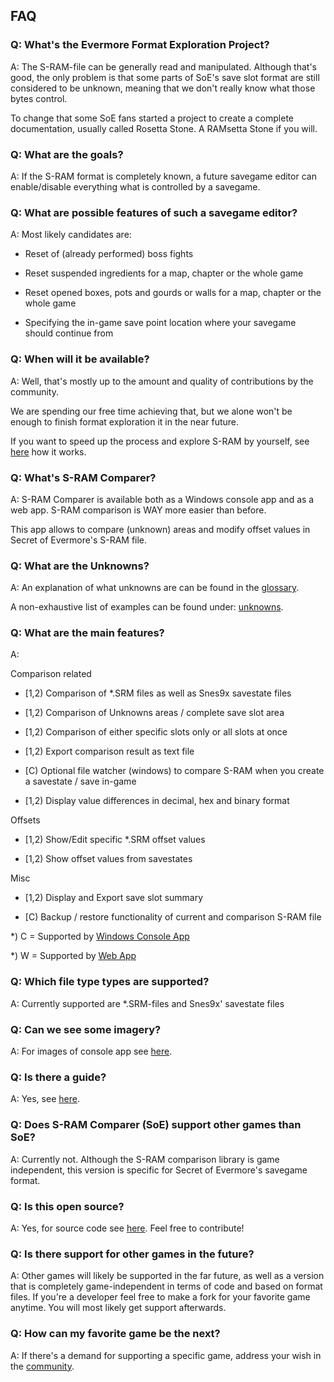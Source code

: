 ## FAQ

### Q: What's the Evermore Format Exploration Project?
A: The S-RAM-file can be generally read and manipulated. Although that's good, the only problem is that some parts of SoE's save slot format are still considered to be unknown, meaning that we don't really know what those bytes control. 

To change that some SoE fans started a project to create a complete documentation, usually called Rosetta Stone. A RAMsetta Stone if you will.

### Q: What are the goals?
A: If the S-RAM format is completely known, a future savegame editor can enable/disable everything what is controlled by a savegame.

### Q: What are possible features of such a savegame editor?
A: Most likely candidates are:

* Reset of (already performed) boss fights

* Reset suspended ingredients for a map, chapter or the whole game

* Reset opened boxes, pots and gourds or walls for a map, chapter or the whole game

* Specifying the in-game save point location where your savegame should continue from

### Q: When will it be available?
A: Well, that's mostly up to the amount and quality of contributions by the community.

We are spending our free time achieving that, but we alone won't be enough to finish format exploration it in the near future.

If you want to speed up the process and explore S-RAM by yourself, see [here](exploring) how it works.

### Q: What's S-RAM Comparer?
A: S-RAM Comparer is available both as a Windows console app and as a web app. S-RAM comparison is WAY more easier than before. 

This app allows to compare (unknown) areas and modify offset values in Secret of Evermore's S-RAM file.

### Q: What are the Unknowns?
A: An explanation of what unknowns are can be found in the [glossary](glossary). 

A non-exhaustive list of examples can be found under: [unknowns](unknowns).

### Q: What are the main features?
A: 

Comparison related

* [1,2) Comparison of *.SRM files as well as Snes9x savestate files  

* [1,2) Comparison of Unknowns areas / complete save slot area

* [1,2) Comparison of either specific slots only or all slots at once

* [1,2) Export comparison result as text file

* [C) Optional file watcher (windows) to compare S-RAM when you create a savestate / save in-game

* [1,2) Display value differences in decimal, hex and binary format

Offsets

* [1,2) Show/Edit specific *.SRM offset values

* [1,2) Show offset values from savestates

Misc

* [1,2) Display and Export save slot summary

* [C) Backup / restore functionality of current and comparison S-RAM file

*) C = Supported by [Windows Console App](console-app)

*) W = Supported by [Web App](comparison)

### Q: Which file type types are supported?

A: Currently supported are *.SRM-files and Snes9x' savestate files

### Q: Can we see some imagery?

A: For images of console app see [here](imagery).

### Q: Is there a guide?

A: Yes, see [here](guides).

### Q: Does S-RAM Comparer (SoE) support other games than SoE?

A: Currently not. Although the S-RAM comparison library is game independent, this version is specific for Secret of Evermore's savegame format.

### Q: Is this open source?

A: Yes, for source code see [here](https://github.com/CleanCodeX). Feel free to contribute!

### Q: Is there support for other games in the future?

A: Other games will likely be supported in the far future, as well as a version that is completely game-independent in terms of code and based on format files. If you're a developer feel free to make a fork for your favorite game anytime. You will most likely get support afterwards.

### Q: How can my favorite game be the next?

A: If there's a demand for supporting a specific game, address your wish in the [community](Community).